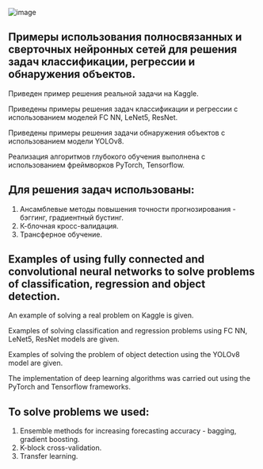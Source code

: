 ![image](https://github.com/Aleksandr62aa/AI_ML_DL/assets/145801941/221ef547-ba49-482c-b3d0-c9a05729d91d)

## Примеры использования полносвязанных и сверточных нейронных сетей для решения задач классификации, регрессии и обнаружения объектов.

Приведен пример решения реальной задачи на Kaggle.

Приведены примеры решения задач классификации и регрессии с использованием моделей FC NN, LeNet5, ResNet.

Приведены примеры решения задачи обнаружения объектов с использованием модели YOLOv8.

Реализация алгоритмов глубокого обучения выполнена с использованием фреймворков PyTorch, Tensorflow.

## Для решения задач использованы:
1. Ансамблевые методы повышения точности прогнозирования - бэггинг, градиентный бустинг.
2. К-блочная кросс-валидация.
3. Трансферное обучение.

## Examples of using fully connected and convolutional neural networks to solve problems of classification, regression and object detection.

An example of solving a real problem on Kaggle is given.

Examples of solving classification and regression problems using FC NN, LeNet5, ResNet models are given.

Examples of solving the problem of object detection using the YOLOv8 model are given.

The implementation of deep learning algorithms was carried out using the PyTorch and Tensorflow frameworks.

## To solve problems we used:
1. Ensemble methods for increasing forecasting accuracy - bagging, gradient boosting.
2. K-block cross-validation.
3. Transfer learning.

